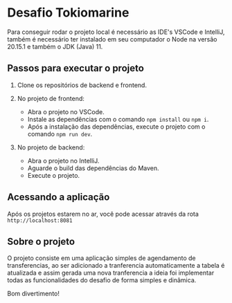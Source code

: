 # Desafio Tokiomarine

Para conseguir rodar o projeto local é necessário as IDE's VSCode e IntelliJ, 
também é necessário ter instalado em seu computador o Node na versão 20.15.1 e também o JDK (Java) 11.

## Passos para executar o projeto

1. Clone os repositórios de backend e frontend.

2. No projeto de frontend:
    - Abra o projeto no VSCode.
    - Instale as dependências com o comando `npm install` ou `npm i`.
    - Após a instalação das dependências, execute o projeto com o comando `npm run dev`.

3. No projeto de backend:
    - Abra o projeto no IntelliJ.
    - Aguarde o build das dependências do Maven.
    - Execute o projeto.

## Acessando a aplicação

Após os projetos estarem no ar, você pode acessar através da rota `http://localhost:8081`

## Sobre o projeto

O projeto consiste em uma aplicação simples de agendamento de transferencias, ao ser adicionado a tranferencia automaticamente a tabela é atualizada e assim gerada uma nova tranferencia
a ideia foi implementar todas as funcionalidades do desafio de forma simples e dinâmica.

Bom divertimento!

